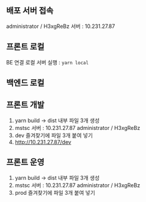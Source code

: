 ## 배포 서버 접속
administrator / H3xgReBz
서버 : 10.231.27.87


## 프론트 로컬

BE 연결 로컬 서버 실행 : `yarn local`

## 백엔드 로컬


## 프론트 개발
1. yarn build -> dist 내부 파일 3개 생성
2. mstsc 서버 : 10.231.27.87 administrator / H3xgReBz
3. dev 즐겨찾기에 파일 3개 붙여 넣기
4. http://10.231.27.87/dev




## 프론트 운영
1. yarn build -> dist 내부 파일 3개 생성
2. mstsc 서버 : 10.231.27.87 administrator / H3xgReBz
3. prod 즐겨찾기에 파일 3개 붙여 넣기
